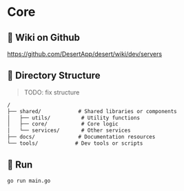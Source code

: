 # Core

## 📖 Wiki on Github

<https://github.com/DesertApp/desert/wiki/dev/servers>

## 📁 Directory Structure

> TODO: fix structure

```txt
/  
├── shared/            # Shared libraries or components  
│   ├── utils/          # Utility functions   
│   ├── core/           # Core logic  
│   └── services/       # Other services  
├── docs/              # Documentation resources  
└── tools/            # Dev tools or scripts  
```

## 🚀 Run

```bash
go run main.go
```
